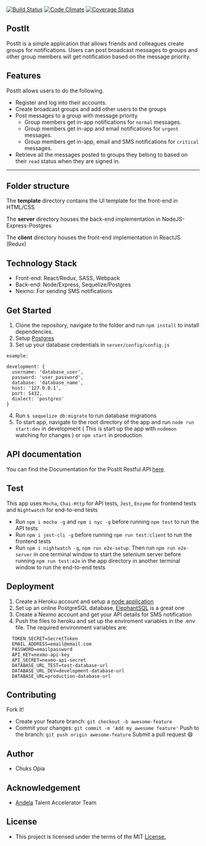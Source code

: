 [![Build Status](https://travis-ci.org/9jaswag/PostIt.svg?branch=master)](https://travis-ci.org/9jaswag/PostIt)
[![Code Climate](https://codeclimate.com/github/9jaswag/PostIt/badges/gpa.svg)](https://codeclimate.com/github/9jaswag/PostIt)
[![Coverage Status](https://coveralls.io/repos/github/9jaswag/PostIt/badge.svg?branch=master)](https://coveralls.io/github/9jaswag/PostIt?branch=master)

## PostIt
PostIt is a simple application that allows friends and colleagues create groups for notifications. Users can post broadcast messages to groups and other group members will get notification based on the message priority.

## Features
PostIt allows users to do the following.
* Register and log into their accounts.
* Create broadcast groups and add other users to the groups
* Post messages to a group with message priority
  * Group members get in-app notifications for ```normal``` messages.
  * Group members get in-app and email notifications for ```urgent``` messages.
  * Group members get in-app, email and SMS notifications for ```critical``` messages.
* Retrieve all the messages posted to groups they belong to based on their ```read``` status when they are signed in.
---
## Folder structure

The **template** directory contains the UI template for the front-end in HTML/CSS

The **server** directory houses the back-end implementation in NodeJS-Express-Postgres

The **client** directory houses the front-end implementation in ReactJS (Redux)

## Technology Stack
* Front-end: React/Redux, SASS, Webpack
* Back-end: Node/Express, Sequelize/Postgres
* Nexmo: For sending SMS notifications

## Get Started
1. Clone the repository, navigate to the folder and run ```npm install``` to install dependencies.
2. Setup [Postgres](http://www.techrepublic.com/blog/diy-it-guy/diy-a-postgresql-database-server-setup-anyone-can-handle/)
3. Set up your database credentials in ```server/config/config.js```

```
example:

development: {
  username: 'database_user',
  password: 'user_password',
  database: 'database_name',
  host: '127.0.0.1',
  port: 5432,
  dialect: 'postgres'
}
```
4. Run ```$ sequelize db:migrate``` to run database migrations
5. To start app, navigate to the root directory of the app and run ```node run start:dev``` in development ( This is start up the app with ```nodemon``` watching for changes )  or ```npm start``` in production.

## API documentation
You can find the Documentation for the PostIt Restful API [here](https://docs.postit11.apiary.io/).

## Test
This app uses ```Mocha```, ```Chai-Http``` for API tests, ```Jest```, ```Enzyme``` for frontend tests and ```Nightwatch``` for end-to-end tests
* Run ```npm i mocha -g``` and ```npm i nyc -g``` before running ```npm test``` to run the API tests
* Run ```npm i jest-cli -g``` before running ```npm run test:client``` to run the frontend tests
* Run ```npm i nightwatch -g```, ```npm run e2e-setup```. Then run ```npm run e2e-server``` in one terminal window to start the selenium server before running ```npm run test:e2e``` in the app directory in another terminal window to run the end-to-end tests

## Deployment
1. Create a Heroku account and setup a [node application](https://www.heroku.com/nodejs)
2. Set up an online PostgreSQL database, [ElephantSQL](https://www.elephantsql.com/) is a great one
3. Create a Nexmo account and get your API details for SMS notification
4. Push the files to heroku and set up the enviroment variables in the .env file. The required environment variables are:
```
  TOKEN_SECRET=SecretToken
  EMAIL_ADDRESS=email@email.com
  PASSWORD=emailpassword
  API_KEY=nexmo-api-key
  API_SECRET=nexmo-api-secret
  DATABASE_URL_TEST=test-database-url
  DATABASE_URL_DEV=development-database-url
  DATABASE_URL=production-database-url
```
## Contributing

Fork it!
* Create your feature branch: ```git checkout -b awesome-feature```
* Commit your changes: ```git commit -m 'Add my awesome feature'```
Push to the branch: ```git push origin awesome-feature```
Submit a pull request :smile:

## Author
* Chuks Opia

## Acknowledgement
* [Andela](http://andela.com/) Talent Accelerator Team

## License
* This project is licensed under the terms of the MIT [License.](https://github.com/9jaswag/PostIt/blob/chore/implement-feedback/LICENSE)